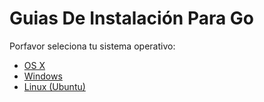 # Guias De Instalación Para Go

Porfavor seleciona tu sistema operativo:

* [OS X](instalacion-osx.md)
* [Windows](instalacion-windows.md)
* [Linux (Ubuntu)](instalacion-ubuntu.md)